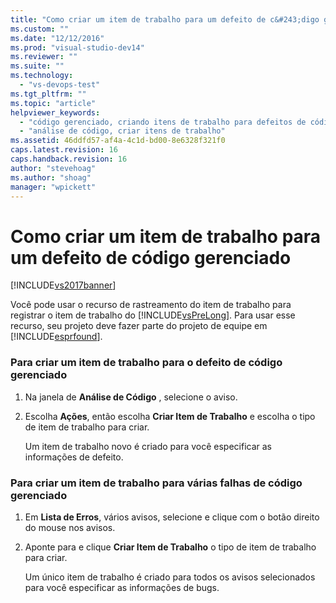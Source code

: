 ```yaml
---
title: "Como criar um item de trabalho para um defeito de c&#243;digo gerenciado | Microsoft Docs"
ms.custom: ""
ms.date: "12/12/2016"
ms.prod: "visual-studio-dev14"
ms.reviewer: ""
ms.suite: ""
ms.technology: 
  - "vs-devops-test"
ms.tgt_pltfrm: ""
ms.topic: "article"
helpviewer_keywords: 
  - "código gerenciado, criando itens de trabalho para defeitos de código"
  - "análise de código, criar itens de trabalho"
ms.assetid: 46ddfd57-af4a-4c1d-bd00-8e6328f321f0
caps.latest.revision: 16
caps.handback.revision: 16
author: "stevehoag"
ms.author: "shoag"
manager: "wpickett"
---
```

# Como criar um item de trabalho para um defeito de c&#243;digo gerenciado
[!INCLUDE[vs2017banner](../code-quality/includes/vs2017banner.md)]

Você pode usar o recurso de rastreamento do item de trabalho para registrar o item de trabalho do [!INCLUDE[vsPreLong](../code-quality/includes/vsprelong_md.md)].  Para usar esse recurso, seu projeto deve fazer parte do projeto de equipe em [!INCLUDE[esprfound](../code-quality/includes/esprfound_md.md)].  
  
### Para criar um item de trabalho para o defeito de código gerenciado  
  
1.  Na janela de **Análise de Código** , selecione o aviso.  
  
2.  Escolha **Ações**, então escolha **Criar Item de Trabalho** e escolha o tipo de item de trabalho para criar.  
  
     Um item de trabalho novo é criado para você especificar as informações de defeito.  
  
### Para criar um item de trabalho para várias falhas de código gerenciado  
  
1.  Em **Lista de Erros**, vários avisos, selecione e clique com o botão direito do mouse nos avisos.  
  
2.  Aponte para e clique **Criar Item de Trabalho** o tipo de item de trabalho para criar.  
  
     Um único item de trabalho é criado para todos os avisos selecionados para você especificar as informações de bugs.